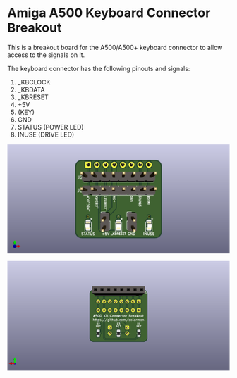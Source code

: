 # Amiga A500 Keyboard Connector Breakout

This is a breakout board for the A500/A500+ keyboard connector to allow access to the signals on it.

The keyboard connector has the following pinouts and signals:

1. _KBCLOCK
2. _KBDATA
3. _KBRESET
4. +5V
5. (KEY)
6. GND
7. STATUS (POWER LED)
8. INUSE (DRIVE LED)


![Top](https://github.com/solarmon/PCB-Projects/blob/master/Amiga%20A500%20Keyboard%20Connector%20Breakout/Amiga%20A500%20Keyboard%20Connector%20Breakout%20-%20Top.png)

![Bottom](https://github.com/solarmon/PCB-Projects/blob/master/Amiga%20A500%20Keyboard%20Connector%20Breakout/Amiga%20A500%20Keyboard%20Connector%20Breakout%20-%20Bottom.png)
